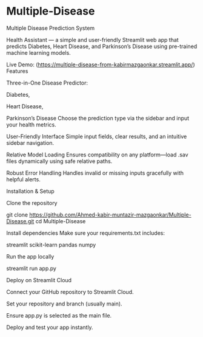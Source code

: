 # Multiple-Disease
Multiple Disease Prediction System

Health Assistant — a simple and user-friendly Streamlit web app that predicts Diabetes, Heart Disease, and Parkinson’s Disease using pre-trained machine learning models.

Live Demo: (https://multiple-disease-from-kabirmazgaonkar.streamlit.app/)
Features

Three-in-One Disease Predictor:

Diabetes,

Heart Disease,

Parkinson’s Disease
Choose the prediction type via the sidebar and input your health metrics.

User-Friendly Interface
Simple input fields, clear results, and an intuitive sidebar navigation.

Relative Model Loading
Ensures compatibility on any platform—load .sav files dynamically using safe relative paths.

Robust Error Handling
Handles invalid or missing inputs gracefully with helpful alerts.

Installation & Setup

Clone the repository

git clone https://github.com/Ahmed-kabir-muntazir-mazgaonkar/Multiple-Disease.git
cd Multiple-Disease


Install dependencies
Make sure your requirements.txt includes:

streamlit
scikit-learn
pandas
numpy


Run the app locally

streamlit run app.py


Deploy on Streamlit Cloud

Connect your GitHub repository to Streamlit Cloud.

Set your repository and branch (usually main).

Ensure app.py is selected as the main file.

Deploy and test your app instantly.
